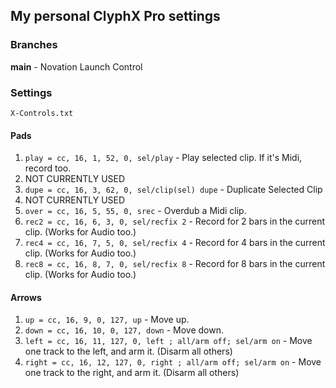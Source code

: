 ## My personal ClyphX Pro settings

### Branches
**main** - Novation Launch Control

### Settings

`X-Controls.txt`

#### Pads
1. `play = cc, 16, 1, 52, 0, sel/play` - Play selected clip. If it's Midi, record too.
2. NOT CURRENTLY USED
3. `dupe = cc, 16, 3, 62, 0, sel/clip(sel) dupe` - Duplicate Selected Clip
4. NOT CURRENTLY USED
5. `over = cc, 16, 5, 55, 0, srec` - Overdub a Midi clip.
6. `rec2 = cc, 16, 6, 3, 0, sel/recfix 2` - Record for 2 bars in the current clip. (Works for Audio too.)
7. `rec4 = cc, 16, 7, 5, 0, sel/recfix 4` - Record for 4 bars in the current clip. (Works for Audio too.)
8. `rec8 = cc, 16, 8, 7, 0, sel/recfix 8` - Record for 8 bars in the current clip. (Works for Audio too.)

#### Arrows
1. `up = cc, 16, 9, 0, 127, up` - Move up.
2. `down = cc, 16, 10, 0, 127, down` - Move down.
3. `left = cc, 16, 11, 127, 0, left ; all/arm off; sel/arm on` - Move one track to the left, and arm it. (Disarm all others)
4. `right = cc, 16, 12, 127, 0, right ; all/arm off; sel/arm on` - Move one track to the right, and arm it. (Disarm all others)

